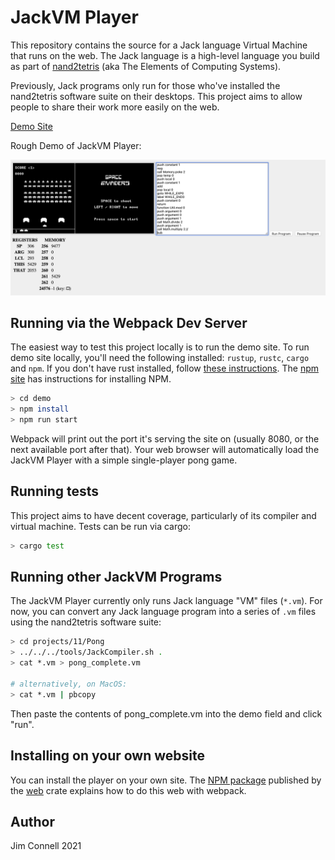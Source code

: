 # JackVM Player

This repository contains the source for a Jack language Virtual Machine that runs on the web.  The Jack language is a high-level language you build as part of [nand2tetris](https://www.nand2tetris.org) (aka The Elements of Computing Systems).

Previously, Jack programs only run for those who've installed the nand2tetris software suite on their desktops. This project aims to allow people to share their work more easily on the web.

[Demo Site](https://jcon.github.com/jackvm-rs)

Rough Demo of JackVM Player:

![Rough Demo](./doc/rough-demo.png)


## Running via the Webpack Dev Server

The easiest way to test this project locally is to run the demo site. To run demo site locally, you'll need the following installed: `rustup`, `rustc`, `cargo` and `npm`. If you don't have rust installed, follow [these instructions](https://www.rust-lang.org/tools/install). The [npm site](https://www.npmjs.com/get-npm) has instructions for installing NPM.

```sh
> cd demo
> npm install
> npm run start
```

Webpack will print out the port it's serving the site on (usually 8080, or the next available port after that). Your web browser will automatically load the JackVM Player with a simple single-player pong game.

## Running tests

This project aims to have decent coverage, particularly of its compiler and virtual machine. Tests can be run via cargo:

```sh
> cargo test
```

## Running other JackVM Programs

The JackVM Player currently only runs Jack language "VM" files (`*.vm`). For now, you can convert any Jack language program into a series of `.vm` files using the nand2tetris software suite:

```sh
> cd projects/11/Pong
> ../../../tools/JackCompiler.sh .
> cat *.vm > pong_complete.vm

# alternatively, on MacOS:
> cat *.vm | pbcopy
```

Then paste the contents of pong_complete.vm into the demo field and click "run".

## Installing on your own website

You can install the player on your own site. The [NPM package](http://npmjs.com/package/jackvm-player) published by the [web](./web) crate explains how to do this web with webpack.

## Author

Jim Connell 2021
